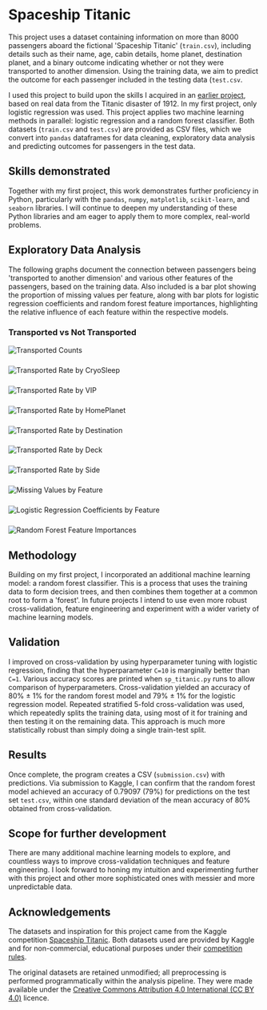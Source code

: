 # Spaceship Titanic

This project uses a dataset containing information on more than 8000 passengers aboard the fictional 'Spaceship Titanic' (`train.csv`), including details such as their name, age, cabin details, home planet, destination planet, and a binary outcome indicating whether or not they were transported to another dimension. Using the training data, we aim to predict the outcome for each passenger included in the testing data (`test.csv`. 

I used this project to build upon the skills I acquired in an [earlier project](https://github.com/oliver-house/titanic-logistic-regression), based on real data from the Titanic disaster of 1912. In my first project, only logistic regression was used. This project applies two machine learning methods in parallel: logistic regression and a random forest classifier. Both datasets (`train.csv` and `test.csv`) are provided as CSV files, which we convert into `pandas` dataframes for data cleaning, exploratory data analysis and predicting outcomes for passengers in the test data.

## Skills demonstrated

Together with my first project, this work demonstrates further proficiency in Python, particularly with the `pandas`, `numpy`, `matplotlib`, `scikit-learn`, and `seaborn` libraries. I will continue to deepen my understanding of these Python libraries and am eager to apply them to more complex, real-world problems. 

## Exploratory Data Analysis

The following graphs document the connection between passengers being 'transported to another dimension' and various other features of the passengers, based on the training data. Also included is a bar plot showing the proportion of missing values per feature, along with bar plots for logistic regression coefficients and random forest feature importances, highlighting the relative influence of each feature within the respective models.

### Transported vs Not Transported

![Transported Counts](transported_counts.png)

### 

![Transported Rate by CryoSleep](transported_rate_by_CryoSleep.png)

### 

![Transported Rate by VIP](transported_rate_by_VIP.png)

### 

![Transported Rate by HomePlanet](transported_rate_by_HomePlanet.png)

### 

![Transported Rate by Destination](transported_rate_by_Destination.png)

### 

![Transported Rate by Deck](transported_rate_by_Deck.png)

### 

![Transported Rate by Side](transported_rate_by_Side.png)

### 

![Missing Values by Feature](missing_values.png)

### 

![Logistic Regression Coefficients by Feature](lr_coefficients.png)

### 

![Random Forest Feature Importances](feature_importances.png)

## Methodology

Building on my first project, I incorporated an additional machine learning model: a random forest classifier. This is a process that uses the training data to form decision trees, and then combines them together at a common root to form a 'forest'. In future projects I intend to use even more robust cross-validation, feature engineering and experiment with a wider variety of machine learning models.

## Validation

I improved on cross-validation by using hyperparameter tuning with logistic regression, finding that the hyperparameter `C=10` is marginally better than `C=1`. Various accuracy scores are printed when `sp_titanic.py` runs to allow comparison of hyperparameters. Cross-validation yielded an accuracy of 80% ± 1% for the random forest model and 79% ± 1% for the logistic regression model. Repeated stratified 5-fold cross-validation was used, which repeatedly splits the training data, using most of it for training and then testing it on the remaining data. This approach is much more statistically robust than simply doing a single train-test split. 

## Results

Once complete, the program creates a CSV (`submission.csv`) with predictions. Via submission to Kaggle, I can confirm that the random forest model achieved an accuracy of 0.79097 (79%) for predictions on the test set `test.csv`, within one standard deviation of the mean accuracy of 80% obtained from cross-validation. 

## Scope for further development

There are many additional machine learning models to explore, and countless ways to improve cross-validation techniques and feature engineering. I look forward to honing my intuition and experimenting further with this project and other more sophisticated ones with messier and more unpredictable data.

## Acknowledgements

The datasets and inspiration for this project came from the Kaggle competition [Spaceship Titanic](https://www.kaggle.com/competitions/spaceship-titanic). Both datasets used are provided by Kaggle and for non-commercial, educational purposes under their [competition rules](https://www.kaggle.com/competitions/spaceship-titanic/rules). 

The original datasets are retained unmodified; all preprocessing is performed programmatically within the analysis pipeline. They were made available under the [Creative Commons Attribution 4.0 International (CC BY 4.0)](https://creativecommons.org/licenses/by/4.0/) licence. 